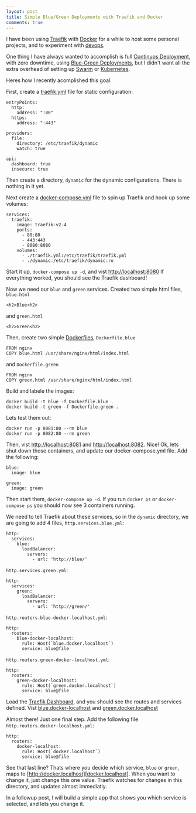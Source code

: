 ```yaml
---
layout: post
title: Simple Blue/Green Deployments with Traefik and Docker
comments: true
---
```


I have been using [Traefik][traefik] with [Docker][docker] for a while
to host some personal projects, and to experiment with [devops][devops].

One thing I have always wanted to accomplish is full [Continuos Deployment][cd],
with zero downtime, using [Blue-Green Deployments][blue-green-deployments],
but I didn't want all the extra overhead of setting up [Swarm][swarm] or [Kubernetes][kubernetes].

Heres how I recently acomplished this goal.

First, create a [traefik.yml][traefik.yml] file for static configuration:

    entryPoints:
      http:
        address: ":80"
      https:
        address: ":443"

    providers:
      file:
        directory: /etc/traefik/dynamic
        watch: true

    api:
      dashboard: true
      insecure: true

Then create a directory, `dynamic` for the dynamic configurations. There is nothing in it yet.

Next create a [docker-compose.yml][docker-compose.yml] file to spin up Traefik and hook up
some volumes:

    services:
      traefik:
        image: traefik:v2.4
        ports:
          - 80:80
          - 443:443
          - 8080:8080
        volumes:
          - ./traefik.yml:/etc/traefik/traefik.yml
          - ./dynamic:/etc/traefik/dynamic:ro

Start it up, `docker-compose up -d`, and vist [http://localhost:8080][localhost]
If everything worked, you should see the Traefik dashboard!

Now we need our `blue` and `green` services.  Created two simple html files, `blue.html`

    <h2>Blue<h2>

and `green.html`

    <h2>Green<h2>

Then, create two simple [Dockerfiles][dockerfile], `Dockerfile.blue`

    FROM nginx
    COPY blue.html /usr/share/nginx/html/index.html

and `Dockerfile.green`

    FROM nginx
    COPY green.html /usr/share/nginx/html/index.html

Build and labele the images:

    docker build -t blue -f Dockerfile.blue .
    docker build -t green -f Dockerfile.green .

Lets test them out:

    docker run -p 8081:80 --rm blue
    docker run -p 8082:80 --rm green

Then, vist [http://localhost:8081][blue.localhost] and [http://localhost:8082][green.localhost].
Nice! Ok, lets shut down those containers, and update our docker-compose.yml file.
Add the following:

    blue:
      image: blue

    green:
      image: green

Then start them, `docker-compose up -d`. If you run `docker ps` or `docker-compose ps`
you should now see 3 containers running.

We need to tell Traefik about these services, so in the `dynamic` directory, we are going to add 4 files,
`http.services.blue.yml`:

    http:
      services:
        blue:
          loadBalancer:
            servers:
              - url: 'http://blue/'

`http.services.green.yml`:

    http:
      services:
        green:
          loadBalancer:
            servers:
              - url: 'http://green/'

`http.routers.blue-docker-localhost.yml`:

    http:
      routers:
        blue-docker-localhost:
          rule: Host(`blue.docker.localhost`)
          service: blue@file

`http.routers.green-docker-localhost.yml`:

    http:
      routers:
        green-docker-localhost:
          rule: Host(`green.docker.localhost`)
          service: blue@file

Load the [Traefik Dashboard][dashboard], and you should see the routes and services defined.
Vist [blue.docker-localhost][blue.docker.localhost] and [green.docker.localhost][green.docker.localhost]

Almost there! Just one final step. Add the following file
`http.routers.docker-localhost.yml`:

    http:
      routers:
        docker-localhost:
          rule: Host(`docker.localhost`)
          service: blue@file

See that last line? Thats where you decide which service, `blue` or `green`, maps to
[http://docker.localhost][docker.localhost].
When you want to change it, just change this one value. Traefik watches for changes in this directory, and updates
almost immediatly.

In a followup post, I will build a simple app that shows you which service is selected, and lets you change it.

[traefik]: https://traefik.io/traefik/
[docker]: https://www.docker.com/products/docker-desktop
[devops]: https://en.wikipedia.org/wiki/DevOps
[cd]: https://en.wikipedia.org/wiki/Continuous_deployment
[blue-green-deployments]: https://martinfowler.com/bliki/BlueGreenDeployment.html
[swarm]: https://docs.docker.com/engine/swarm/
[kubernetes]: https://kubernetes.io/
[traefik.yml]: https://doc.traefik.io/traefik/getting-started/configuration-overview/
[docker-compose.yml]: https://docs.docker.com/compose/compose-file/
[localhost]: http://localhost:8080
[dockerfile]: https://docs.docker.com/engine/reference/builder/
[blue.localhost]: http://localhost:8081
[green.localhost]: http://localhost:8081
[dashboard]: http://localhost:8080/dashboard/#/
[blue.docker.localhost]: http://blue.docker.localhost
[green.docker.localhost]: http://green.docker.localhost
[docker.localhost]: http://docker.localhost
